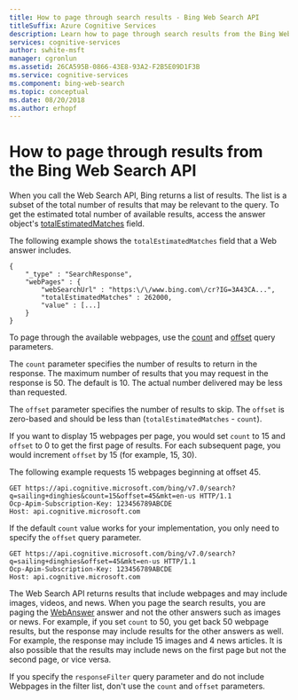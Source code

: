 ```yaml
---
title: How to page through search results - Bing Web Search API
titleSuffix: Azure Cognitive Services
description: Learn how to page through search results from the Bing Web Search API.
services: cognitive-services
author: swhite-msft
manager: cgronlun
ms.assetid: 26CA595B-0866-43E8-93A2-F2B5E09D1F3B
ms.service: cognitive-services
ms.component: bing-web-search
ms.topic: conceptual
ms.date: 08/20/2018
ms.author: erhopf
---
```


# How to page through results from the Bing Web Search API

When you call the Web Search API, Bing returns a list of results. The list is a subset of the total number of results that may be relevant to the query. To get the estimated total number of available results, access the answer object's [totalEstimatedMatches](https://docs.microsoft.com/rest/api/cognitiveservices/bing-web-api-v7-reference#totalestimatedmatches) field.  

The following example shows the `totalEstimatedMatches` field that a Web answer includes.  

```
{
    "_type" : "SearchResponse",
    "webPages" : {
        "webSearchUrl" : "https:\/\/www.bing.com\/cr?IG=3A43CA...",
        "totalEstimatedMatches" : 262000,
        "value" : [...]
    }
}  
```

To page through the available webpages, use the [count](https://docs.microsoft.com/rest/api/cognitiveservices/bing-web-api-v7-reference#count) and [offset](https://docs.microsoft.com/rest/api/cognitiveservices/bing-web-api-v7-reference#offset) query parameters.  

The `count` parameter specifies the number of results to return in the response. The maximum number of results that you may request in the response is 50. The default is 10. The actual number delivered may be less than requested.

The `offset` parameter specifies the number of results to skip. The `offset` is zero-based and should be less than (`totalEstimatedMatches` - `count`).  

If you want to display 15 webpages per page, you would set `count` to 15 and `offset` to 0 to get the first page of results. For each subsequent page, you would increment `offset` by 15 (for example, 15, 30).  

The following example requests 15 webpages beginning at offset 45.  

```  
GET https://api.cognitive.microsoft.com/bing/v7.0/search?q=sailing+dinghies&count=15&offset=45&mkt=en-us HTTP/1.1  
Ocp-Apim-Subscription-Key: 123456789ABCDE  
Host: api.cognitive.microsoft.com  
```

If the default `count` value works for your implementation, you only need to specify the `offset` query parameter.  

```  
GET https://api.cognitive.microsoft.com/bing/v7.0/search?q=sailing+dinghies&offset=45&mkt=en-us HTTP/1.1  
Ocp-Apim-Subscription-Key: 123456789ABCDE  
Host: api.cognitive.microsoft.com  
```

The Web Search API returns results that include webpages and may include images, videos, and news. When you page the search results, you are paging the [WebAnswer](https://docs.microsoft.com/rest/api/cognitiveservices/bing-web-api-v7-reference#webanswer) answer and not the other answers such as images or news. For example, if you set `count` to 50, you get back 50 webpage results, but the response may include results for the other answers as well. For example, the response may include 15 images and 4 news articles. It is also possible that the results may include news on the first page but not the second page, or vice versa.   

If you specify the `responseFilter` query parameter and do not include Webpages in the filter list, don't use the `count` and `offset` parameters.  
